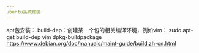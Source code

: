 ```yaml
---
ubuntu系统相关
---
```


apt包安装：
    build-dep：创建某一个包的相关编译环境，例如vim：
        sudo apt-get build-dep vim
    dpkg-buildpackage
        https://www.debian.org/doc/manuals/maint-guide/build.zh-cn.html
